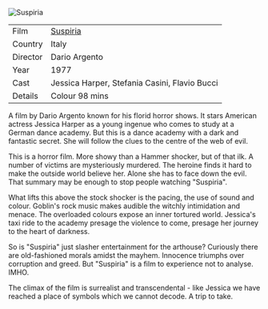 ![Suspiria](suspiria.jpg)

| | |
|-|-|
Film|[Suspiria](https://www.imdb.com/title/tt0076786/)
Country|Italy
Director|Dario Argento
Year|1977
Cast|Jessica Harper, Stefania Casini, Flavio Bucci
Details|Colour 98 mins

A film by Dario Argento known for his florid horror shows.  It stars American actress Jessica Harper as a young ingenue who comes to study at a German dance academy. But this is a dance academy with a dark and fantastic secret. She will follow the clues to the centre of the web of evil.

This is a horror film. More showy than a Hammer shocker, but of that ilk. A number of victims are mysteriously murdered. The heroine finds it hard to make the outside world believe her. Alone she has to face down the evil. That summary may be enough to stop people watching "Suspiria".

What lifts this above the stock shocker is the pacing, the use of sound and colour. Goblin's rock music makes audible the witchly intimidation and menace. The overloaded colours expose an inner tortured world. Jessica's taxi ride to the academy presage the violence to come, presage her journey to the heart of darkness.

So is "Suspiria" just slasher entertainment for the arthouse? Curiously there are old-fashioned morals amidst the mayhem. Innocence triumphs over corruption and greed. But "Suspiria" is a film to experience not to analyse. IMHO.

The climax of the film is surrealist and transcendental - like Jessica we have reached a place of symbols which we cannot decode. A trip to take.



